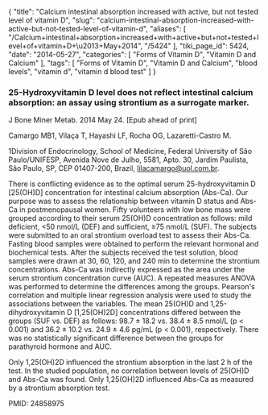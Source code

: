{
    "title": "Calcium intestinal absorption increased with active, but not tested level of vitamin D",
    "slug": "calcium-intestinal-absorption-increased-with-active-but-not-tested-level-of-vitamin-d",
    "aliases": [
        "/Calcium+intestinal+absorption+increased+with+active+but+not+tested+level+of+vitamin+D+\u2013+May+2014",
        "/5424"
    ],
    "tiki_page_id": 5424,
    "date": "2014-05-27",
    "categories": [
        "Forms of Vitamin D",
        "Vitamin D and Calcium"
    ],
    "tags": [
        "Forms of Vitamin D",
        "Vitamin D and Calcium",
        "blood levels",
        "vitamin d",
        "vitamin d blood test"
    ]
}


### 25-Hydroxyvitamin D level does not reflect intestinal calcium absorption: an assay using strontium as a surrogate marker.

J Bone Miner Metab. 2014 May 24. <span>[Epub ahead of print]</span>

Camargo MB1, Vilaça T, Hayashi LF, Rocha OG, Lazaretti-Castro M.

1Division of Endocrinology, School of Medicine, Federal University of São Paulo/UNIFESP, Avenida Nove de Julho, 5581, Apto. 30, Jardim Paulista, São Paulo, SP, CEP 01407-200, Brazil, lilacamargo@uol.com.br.

There is conflicting evidence as to the optimal serum 25-hydroxyvitamin D <span>[25(OH)D]</span> concentration for intestinal calcium absorption (Abs-Ca). Our purpose was to assess the relationship between vitamin D status and Abs-Ca in postmenopausal women. Fifty volunteers with low bone mass were grouped according to their serum 25(OH)D concentration as follows: mild deficient, <50 nmol/L (DEF) and sufficient, ≥75 nmol/L (SUF). The subjects were submitted to an oral strontium overload test to assess their Abs-Ca. Fasting blood samples were obtained to perform the relevant hormonal and biochemical tests. After the subjects received the test solution, blood samples were drawn at 30, 60, 120, and 240 min to determine the strontium concentrations. Abs-Ca was indirectly expressed as the area under the serum strontium concentration curve (AUC). A repeated measures ANOVA was performed to determine the differences among the groups. Pearson's correlation and multiple linear regression analysis were used to study the associations between the variables. The mean 25(OH)D and 1,25-dihydroxyvitamin D <span>[1,25(OH)2D]</span> concentrations differed between the groups (SUF vs. DEF) as follows: 98.7 ± 18.2 vs. 38.4 ± 8.5 nmol/L (p < 0.001) and 36.2 ± 10.2 vs. 24.9 ± 4.6 pg/mL (p < 0.001), respectively. There was no statistically significant difference between the groups for parathyroid hormone and AUC. 

Only 1,25(OH)2D influenced the strontium absorption in the last 2 h of the test. In the studied population, no correlation between levels of 25(OH)D and Abs-Ca was found. Only 1,25(OH)2D influenced Abs-Ca as measured by a strontium absorption test.

PMID: 24858975